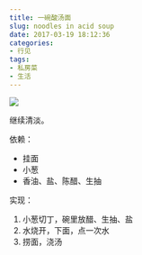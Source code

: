 ```yaml
---
title: 一碗酸汤面
slug: noodles in acid soup
date: 2017-03-19 18:12:36
categories:
- 行见
tags:
- 私房菜
- 生活
---
```


![](https://ww4.sinaimg.cn/large/006tNc79ly1fdsballmi5j30sg0sgdnh.jpg)

继续清淡。

依赖：

- 挂面
- 小葱
- 香油、盐、陈醋、生抽

实现：

1. 小葱切丁，碗里放醋、生抽、盐
1. 水烧开，下面，点一次水
1. 捞面，浇汤
